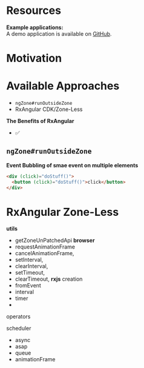# Resources

**Example applications:**  
A demo application is available on [GitHub](https://github.com/BioPhoton/rx-angular-cdk-zone-less).

# Motivation

# Available Approaches

- `ngZone#runOutsideZone` 
- RxAngular CDK/Zone-Less

**The Benefits of RxAngular**

- ✅ 

## `ngZone#runOutsideZone` 

**Event Bubbling of smae event on multiple elements**
```html
<div (click)="doStuff()">
  <button (click)="doStuff()">click</button>
</div>  
```

# RxAngular Zone-Less

**utils**
- getZoneUnPatchedApi
**browser**
- requestAnimationFrame
- cancelAnimationFrame,
- setInterval,
- clearInterval,
- setTimeout,
- clearTimeout,
**rxjs**
creation 
- fromEvent
- interval
- timer
- 
operators


scheduler
- async
- asap
- queue
- animationFrame
